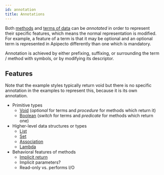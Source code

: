 ```yaml
---
id: annotation
title: Annotations
---
```


Both [methods](method.md) and [terms of data](term.md) can be *annotated* in order to represent their specific features, which means the normal representation is modified. For example, a feature of a term is that it may be optional and an optional term is represented in Apipecto differently than one which is mandatory.

Annotation is achieved by either prefixing, suffixing, or surrounding the term / method with symbols, or by modifying its descriptor.

## Features

Note that the example styles typically return void but there is no specific annotation in the examples to represent this, because it is its own annotation.

* Primitive types
  * [Void](void.md) (*optional* for terms and *procedure* for methods which return it)
  * [Boolean](boolean.md) (*switch* for terms and *predicate* for methods which return one)
* Higher-level data structures or types
  * [List](list.md)
  * [Set](set.md)
  * [Association](association.md)
  * [Lambda](lambda.md)
* Behavioral features of methods
  * [Implicit return](implicit-returns.md)
  * Implicit parameters?
  * Read-only vs. performs I/O